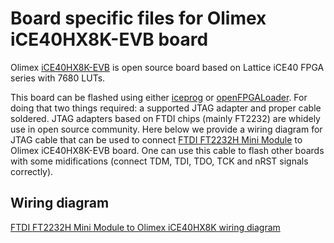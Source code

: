 # Board specific files for Olimex iCE40HX8K-EVB board

Olimex [iCE40HX8K-EVB](https://www.olimex.com/Products/FPGA/iCE40/iCE40HX8K-EVB/open-source-hardware) is open source board based on Lattice iCE40 FPGA series with 7680 LUTs.

This board can be flashed using either [iceprog](https://github.com/YosysHQ/icestorm/tree/master/iceprog) or [openFPGALoader](https://github.com/trabucayre/openFPGALoader). For doing that two things required: a supported JTAG adapter and proper cable soldered. JTAG adapters based on FTDI chips (mainly FT2232) are whidely use in open source community. Here below we provide a wiring diagram for JTAG cable that can be used to connect [FTDI FT2232H Mini Module](https://ftdichip.com/products/ft2232h-mini-module/) to Olimex iCE40HX8K-EVB board. One can use this cable to flash other boards with some midifications (connect TDM, TDI, TDO, TCK and nRST signals correctly).

## Wiring diagram

[FTDI FT2232H Mini Module to Olimex iCE40HX8K wiring diagram](JTAG_wiring_FT2232H_to_iCE40HX8K-EVB.svg)
